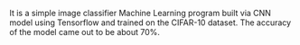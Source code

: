 It is a simple image classifier Machine Learning program built via CNN model using Tensorflow and trained on the CIFAR-10 dataset. The accuracy of the model came out to be about 70%. 
